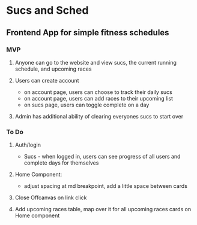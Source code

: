 # Sucs and Sched
## Frontend App for simple fitness schedules

### MVP
1. Anyone can go to the website and view sucs, the current running schedule, and upcoming races
2. Users can create account
    - on account page, users can choose to track their daily sucs
    - on account page, users can add races to their upcoming list
    - on sucs page, users can toggle complete on a day

3. Admin has additional ability of clearing everyones sucs to start over

### To Do
1. Auth/login
    - Sucs - when logged in, users can see progress of all users and complete days for themselves 

2. Home Component:
    - adjust spacing at md breakpoint, add a little space between cards

3. Close Offcanvas on link click

4. Add upcoming races table, map over it for all upcoming races cards on Home component